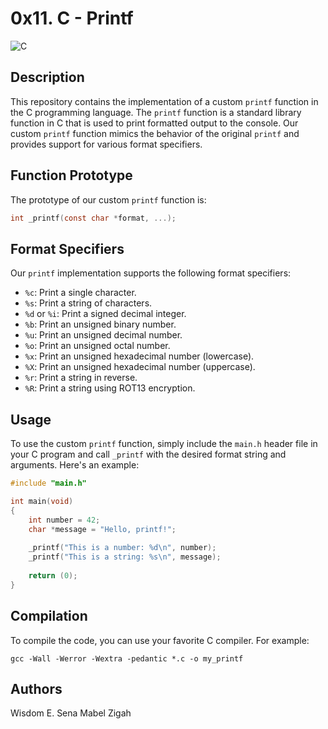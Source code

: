 # 0x11. C - Printf

![C](https://img.shields.io/badge/language-C-blue.svg)

## Description

This repository contains the implementation of a custom `printf` function in the C programming language. The `printf` function is a standard library function in C that is used to print formatted output to the console. Our custom `printf` function mimics the behavior of the original `printf` and provides support for various format specifiers.

## Function Prototype

The prototype of our custom `printf` function is:

```c
int _printf(const char *format, ...);
```

## Format Specifiers

Our `printf` implementation supports the following format specifiers:

- `%c`: Print a single character.
- `%s`: Print a string of characters.
- `%d` or `%i`: Print a signed decimal integer.
- `%b`: Print an unsigned binary number.
- `%u`: Print an unsigned decimal number.
- `%o`: Print an unsigned octal number.
- `%x`: Print an unsigned hexadecimal number (lowercase).
- `%X`: Print an unsigned hexadecimal number (uppercase).
- `%r`: Print a string in reverse.
- `%R`: Print a string using ROT13 encryption.

## Usage

To use the custom `printf` function, simply include the `main.h` header file in your C program and call `_printf` with the desired format string and arguments. Here's an example:

```c
#include "main.h"

int main(void)
{
    int number = 42;
    char *message = "Hello, printf!";
    
    _printf("This is a number: %d\n", number);
    _printf("This is a string: %s\n", message);
    
    return (0);
}
```

## Compilation

To compile the code, you can use your favorite C compiler. For example:

```
gcc -Wall -Werror -Wextra -pedantic *.c -o my_printf
```

## Authors

Wisdom E. Sena
Mabel Zigah
